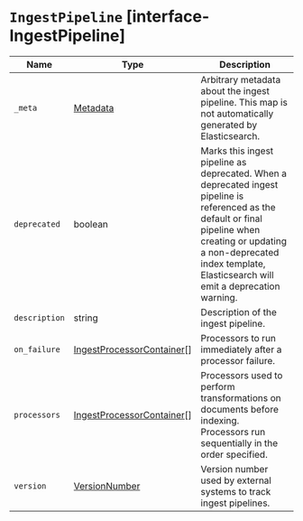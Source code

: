 # `IngestPipeline` [interface-IngestPipeline]

| Name | Type | Description |
| - | - | - |
| `_meta` | [Metadata](./Metadata.md) | Arbitrary metadata about the ingest pipeline. This map is not automatically generated by Elasticsearch. |
| `deprecated` | boolean | Marks this ingest pipeline as deprecated. When a deprecated ingest pipeline is referenced as the default or final pipeline when creating or updating a non-deprecated index template, Elasticsearch will emit a deprecation warning. |
| `description` | string | Description of the ingest pipeline. |
| `on_failure` | [IngestProcessorContainer](./IngestProcessorContainer.md)[] | Processors to run immediately after a processor failure. |
| `processors` | [IngestProcessorContainer](./IngestProcessorContainer.md)[] | Processors used to perform transformations on documents before indexing. Processors run sequentially in the order specified. |
| `version` | [VersionNumber](./VersionNumber.md) | Version number used by external systems to track ingest pipelines. |
